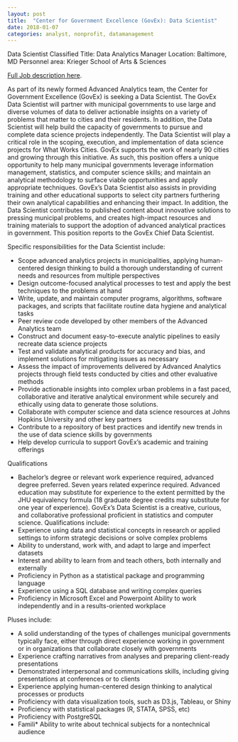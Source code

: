 ```yaml
---
layout: post
title:  "Center for Government Excellence (GovEx): Data Scientist"
date: 2018-01-07
categories: analyst, nonprofit, datamanagement
---
```


Data Scientist
Classified Title: Data Analytics Manager
Location: Baltimore, MD
Personnel area: Krieger School of Arts & Sciences

[Full Job description here](https://jobs.jhu.edu/job/Baltimore-Data-Scientist-MD-21218/439924200/).

As part of its newly formed Advanced Analytics team, the Center for Government Excellence (GovEx) is seeking a Data Scientist. The GovEx Data Scientist will partner with municipal governments to use large and diverse volumes of data to deliver actionable insights on a variety of problems that matter to cities and their residents. In addition, the Data Scientist will help build the capacity of governments to pursue and complete data science projects independently.
The Data Scientist will play a critical role in the scoping, execution, and implementation of data science projects for What Works Cities. GovEx supports the work of nearly 90 cities and growing through this initiative. As such, this position offers a unique opportunity to help many municipal governments leverage information management, statistics, and computer science skills; and maintain an analytical methodology to surface viable opportunities and apply appropriate techniques.
GovEx’s Data Scientist also assists in providing training and other educational supports to select city partners furthering their own analytical capabilities and enhancing their impact. In addition, the Data Scientist contributes to published content about innovative solutions to pressing municipal problems, and creates high-impact resources and training materials to support the adoption of advanced analytical practices in government.
This position reports to the GovEx Chief Data Scientist.

Specific responsibilities for the Data Scientist include:

* Scope advanced analytics projects in municipalities, applying human-centered design thinking to build a thorough understanding of current needs and resources from multiple perspectives
* Design outcome-focused analytical processes to test and apply the best techniques to the problems at hand
* Write, update, and maintain computer programs, algorithms, software packages, and scripts that facilitate routine data hygiene and analytical tasks
* Peer review code developed by other members of the Advanced Analytics team
* Construct and document easy-to-execute analytic pipelines to easily recreate data science projects
* Test and validate analytical products for accuracy and bias, and implement solutions for mitigating issues as necessary
* Assess the impact of improvements delivered by Advanced Analytics projects through field tests conducted by cities and other evaluative methods
* Provide actionable insights into complex urban problems in a fast paced, collaborative and iterative analytical environment while securely and ethically using data to generate those solutions.
* Collaborate with computer science and data science resources at Johns Hopkins University and other key partners
* Contribute to a repository of best practices and identify new trends in the use of data science skills by governments
* Help develop curricula to support GovEx’s academic and training offerings

Qualifications
* Bachelor’s degree or relevant work experience required, advanced degree preferred. Seven years related experince required. Advanced education may substitute for experience to the extent permitted by the JHU equivalency formula (18 graduate degree credits may substitute for one year of experience).
GovEx’s Data Scientist is a creative, curious, and collaborative professional proficient in statistics and computer science. Qualifications include:
* Experience using data and statistical concepts in research or applied settings to inform strategic decisions or solve complex problems
* Ability to understand, work with, and adapt to large and imperfect datasets
* Interest and ability to learn from and teach others, both internally and externally
* Proficiency in Python as a statistical package and programming language
* Experience using a SQL database and writing complex queries
* Proficiency in Microsoft Excel and Powerpoint
Ability to work independently and in a results-oriented workplace 

Pluses include:
* A solid understanding of the types of challenges municipal governments typically face, either through direct experience working in government or in organizations that collaborate closely with governments
* Experience crafting narratives from analyses and preparing client-ready presentations
* Demonstrated interpersonal and communications skills, including giving presentations at conferences or to clients
* Experience applying human-centered design thinking to analytical processes or products
* Proficiency with data visualization tools, such as D3.js, Tableau, or Shiny
* Proficiency with statistical packages (R, STATA, SPSS, etc)
* Proficiency with PostgreSQL
* Famili* Ability to write about technical subjects for a nontechnical audience
